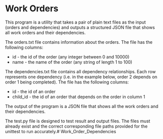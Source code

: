 # Work Orders

This program is a utility that takes a pair of plain text files as the input (orders and dependencies) and outputs a structured JSON file that shows all work orders and their dependencies. 

The orders.txt file contains information about the orders. The file has the following columns:
* id - the id of the order (any integer between 0 and 10000)
* name - the name of the order (any string of length 1 to 100)

The dependencies.txt file contains all dependency relationships. Each row represents one dependency (i.e. in the example below, order 2 depends on order 1 being completed). The file has the following columns:
* id - the id of an order
* child_id - the id of an order that depends on the order in column 1

The output of the program is a JSON file that shows all the work orders and their dependencies.

The test.py file is designed to test result and output files. 
The files must already exist and the correct corresponding file paths provided for the unittest to 
run accurately.# Work_Order_Dependencies
